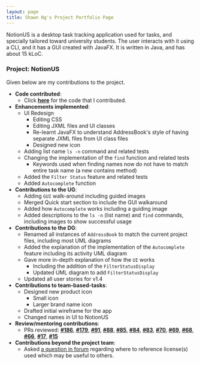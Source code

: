 ```yaml
---
layout: page
title: Shawn Ng's Project Portfolio Page
---
```


NotionUS is a desktop task tracking application used for tasks, and specially tailored toward university students. The user interacts with it using a CLI, and it has a GUI created with JavaFX. It is written in Java, and has about 15 kLoC.

### Project: NotionUS

Given below are my contributions to the project.

* **Code contributed**:
  * Click [**here**](https://nus-cs2103-ay2223s1.github.io/tp-dashboard/?search=snigloo&breakdown=true&sort=groupTitle&sortWithin=title&since=2022-09-16&timeframe=commit&mergegroup=&groupSelect=groupByRepos&checkedFileTypes=docs~functional-code~test-code~other)
for the code that I contributed.
* **Enhancements implemented**: 
  * UI Redesign
    * Editing CSS
    * Editing JXML files and UI classes
    * Re-learnt JavaFX to understand AddressBook's style of having separate JXML files from UI class files
    * Designed new icon
  * Adding list name `ls -n` command and related tests
  * Changing the implementation of the `find` function and related tests
    * Keywords used when finding names now do not have to match entire task name (a new contains method)
  * Added the `Filter Status` feature and related tests
  * Added `Autocomplete` function
* **Contributions to the UG**:
  * Adding `GUI` walk-around including guided images
  * Merged Quick start section to include the GUI walkaround
  * Added how `Autocomplete` works including a guiding image
  * Added descriptions to the `ls -n` (list name) and `find` commands, including images to show successful usage
* **Contributions to the DG**: 
  * Renamed all instances of `AddressBook` to match the current project files, including most UML diagrams
  * Added the explanation of the implementation of the `Autocomplete` feature including its activity UML diagram
  * Gave more in-depth explanation of how the `UI` works
    * Including the addition of the `FilterStatusDisplay`
    * Updated UML diagram to add `FilterStatusDisplay`
  * Updated all user stories for v1.4
* **Contributions to team-based-tasks**: 
  * Designed new product icon
    * Small icon
    * Larger brand name icon
  * Drafted initial wireframe for the app
  * Changed names in UI to NotionUS
* **Review/mentoring contributions**: 
  * PRs reviewed:
    [**#186**](https://github.com/AY2223S1-CS2103T-F12-3/tp/pull/186),
    [**#179**](https://github.com/AY2223S1-CS2103T-F12-3/tp/pull/179),
    [**#91**](https://github.com/AY2223S1-CS2103T-F12-3/tp/pull/91),
    [**#88**](https://github.com/AY2223S1-CS2103T-F12-3/tp/pull/88),
    [**#85**](https://github.com/AY2223S1-CS2103T-F12-3/tp/pull/85),
    [**#84**](https://github.com/AY2223S1-CS2103T-F12-3/tp/pull/84),
    [**#83**](https://github.com/AY2223S1-CS2103T-F12-3/tp/pull/83),
    [**#70**](https://github.com/AY2223S1-CS2103T-F12-3/tp/pull/70),
    [**#69**](https://github.com/AY2223S1-CS2103T-F12-3/tp/pull/69),
    [**#68**](https://github.com/AY2223S1-CS2103T-F12-3/tp/pull/68),
    [**#66**](https://github.com/AY2223S1-CS2103T-F12-3/tp/pull/66),
    [**#17**](https://github.com/AY2223S1-CS2103T-F12-3/tp/pull/17),
    [**#15**](https://github.com/AY2223S1-CS2103T-F12-3/tp/pull/15)
* **Contributions beyond the project team**: 
  * Asked [a question in forum](https://github.com/nus-cs2103-AY2223S1/forum/issues/422) regarding where to reference 
license(s) used which may be useful to others.
